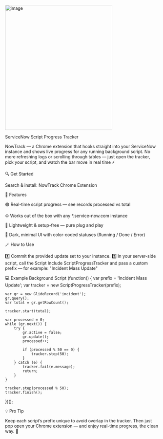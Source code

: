 <img width="351" height="409" alt="image" src="https://github.com/user-attachments/assets/9350edcf-658e-4959-b7e1-1fb5e668287e" />




ServiceNow Script Progress Tracker

NowTrack — a Chrome extension that hooks straight into your ServiceNow instance and shows live progress for any running background script.
No more refreshing logs or scrolling through tables — just open the tracker, pick your script, and watch the bar move in real time ⚡

🔍 Get Started

Search & install: NowTrack Chrome Extension

🧠 Features

🟢 Real-time script progress — see records processed vs total

⚙️ Works out of the box with any *.service-now.com instance

🧩 Lightweight & setup-free — pure plug and play

🎨 Dark, minimal UI with color-coded statuses (Running / Done / Error)

🪄 How to Use

1️⃣ Commit the provided update set to your instance.
2️⃣ In your server-side script, call the Script Include ScriptProgressTracker and pass a custom prefix — for example: "Incident Mass Update"

💻 Example Background Script
(function() {
    var prefix = 'Incident Mass Update';
    var tracker = new ScriptProgressTracker(prefix);

    var gr = new GlideRecord('incident');
    gr.query();
    var total = gr.getRowCount();

    tracker.start(total);

    var processed = 0;
    while (gr.next()) {
        try {
            gr.active = false;
            gr.update();
            processed++;

            if (processed % 50 == 0) {
                tracker.step(50);
            }
        } catch (e) {
            tracker.fail(e.message);
            return;
        }
    }

    tracker.step(processed % 50);
    tracker.finish();
})();

💡 Pro Tip

Keep each script’s prefix unique to avoid overlap in the tracker.
Then just pop open your Chrome extension — and enjoy real-time progress, the clean way. 🚀
